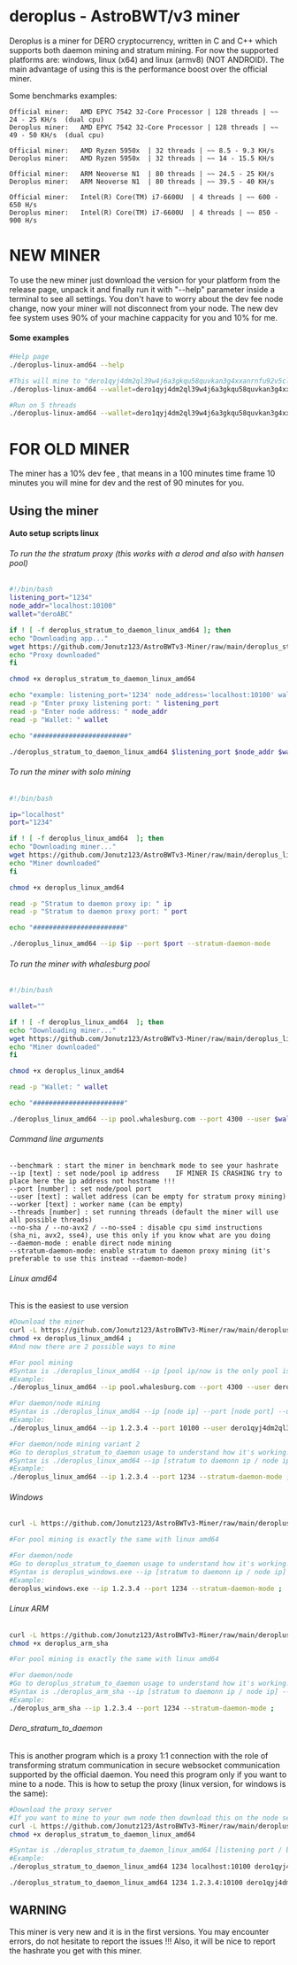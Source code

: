 # deroplus - AstroBWT/v3 miner

Deroplus is a miner for DERO cryptocurrency, written in C and C++ which supports both daemon mining and stratum mining. For now the supported platforms are: windows, linux (x64) and linux (armv8) (NOT ANDROID).
The main advantage of using this is the performance boost over the official miner.

Some benchmarks examples:
````
Official miner:   AMD EPYC 7542 32-Core Processor | 128 threads | ~~ 24 - 25 KH/s  (dual cpu)
Deroplus miner:   AMD EPYC 7542 32-Core Processor | 128 threads | ~~ 49 - 50 KH/s  (dual cpu)

Official miner:   AMD Ryzen 5950x  | 32 threads | ~~ 8.5 - 9.3 KH/s
Deroplus miner:   AMD Ryzen 5950x  | 32 threads | ~~ 14 - 15.5 KH/s

Official miner:   ARM Neoverse N1  | 80 threads | ~~ 24.5 - 25 KH/s
Deroplus miner:   ARM Neoverse N1  | 80 threads | ~~ 39.5 - 40 KH/s

Official miner:   Intel(R) Core(TM) i7-6600U  | 4 threads | ~~ 600 - 650 H/s
Deroplus miner:   Intel(R) Core(TM) i7-6600U  | 4 threads | ~~ 850 - 900 H/s
````

# NEW MINER
To use the new miner just download the version for your platform from the release page, unpack it and finally run it with "--help" parameter inside a terminal to see all settings. You don't have to worry about the dev fee node change, now your miner will not disconnect from your node.
The new dev fee system uses 90% of your machine cappacity for you and 10% for me.

#### Some examples
````bash
#Help page
./deroplus-linux-amd64 --help

#This will mine to "dero1qyj4dm2ql39w4j6a3gkqu58quvkan3g4xxanrnfu92v5cl8ujjrcjqqpxf5t0" wallet at host "1.2.3.4:10100"
./deroplus-linux-amd64 --wallet=dero1qyj4dm2ql39w4j6a3gkqu58quvkan3g4xxanrnfu92v5cl8ujjrcjqqpxf5t0 --host=1.2.3.4:10100

#Run on 5 threads
./deroplus-linux-amd64 --wallet=dero1qyj4dm2ql39w4j6a3gkqu58quvkan3g4xxanrnfu92v5cl8ujjrcjqqpxf5t0 --host=1.2.3.4:10100 --threads=5
````

# FOR OLD MINER

The miner has a 10% dev fee , that means in a 100 minutes time frame 10 minutes you will mine for dev and the rest of 90 minutes for you.


## Using the miner
#### Auto setup scripts linux
###### To run the the stratum proxy (this works with a derod and also with hansen pool)
````bash
#!/bin/bash
listening_port="1234"
node_addr="localhost:10100"
wallet="deroABC"

if ! [ -f deroplus_stratum_to_daemon_linux_amd64 ]; then
echo "Downloading app..."
wget https://github.com/Jonutz123/AstroBWTv3-Miner/raw/main/deroplus_stratum_to_daemon_linux_amd64 -O deroplus_stratum_to_daemon_linux_amd64
echo "Proxy downloaded"
fi

chmod +x deroplus_stratum_to_daemon_linux_amd64

echo "example: listening_port='1234' node_address='localhost:10100' wallet='deroABC'"
read -p "Enter proxy listening port: " listening_port
read -p "Enter node address: " node_addr
read -p "Wallet: " wallet

echo "########################"

./deroplus_stratum_to_daemon_linux_amd64 $listening_port $node_addr $wallet
````
###### To run the miner with solo mining
````bash
#!/bin/bash

ip="localhost"
port="1234"

if ! [ -f deroplus_linux_amd64  ]; then
echo "Downloading miner..."
wget https://github.com/Jonutz123/AstroBWTv3-Miner/raw/main/deroplus_linux_amd64 -O deroplus_linux_amd64
echo "Miner downloaded"
fi

chmod +x deroplus_linux_amd64

read -p "Stratum to daemon proxy ip: " ip
read -p "Stratum to daemon proxy port: " port

echo "#######################"

./deroplus_linux_amd64 --ip $ip --port $port --stratum-daemon-mode
````

###### To run the miner with whalesburg pool
````bash
#!/bin/bash

wallet=""

if ! [ -f deroplus_linux_amd64  ]; then
echo "Downloading miner..."
wget https://github.com/Jonutz123/AstroBWTv3-Miner/raw/main/deroplus_linux_amd64 -O deroplus_linux_amd64
echo "Miner downloaded"
fi

chmod +x deroplus_linux_amd64

read -p "Wallet: " wallet

echo "#######################"

./deroplus_linux_amd64 --ip pool.whalesburg.com --port 4300 --user $wallet
````

###### Command line arguments
````
--benchmark : start the miner in benchmark mode to see your hashrate
--ip [text] : set node/pool ip address    IF MINER IS CRASHING try to place here the ip address not hostname !!!
--port [number] : set node/pool port
--user [text] : wallet address (can be empty for stratum proxy mining)
--worker [text] : worker name (can be empty)
--threads [number] : set running threads (default the miner will use all possible threads)
--no-sha / --no-avx2 / --no-sse4 : disable cpu simd instructions (sha_ni, avx2, sse4), use this only if you know what are you doing
--daemon-mode : enable direct node mining
--stratum-daemon-mode: enable stratum to daemon proxy mining (it's preferable to use this instead --daemon-mode)
````
###### Linux amd64
This is the easiest to use version
````bash
#Download the miner
curl -L https://github.com/Jonutz123/AstroBWTv3-Miner/raw/main/deroplus_linux_amd64 -o deroplus_linux_amd64 ;
chmod +x deroplus_linux_amd64 ;
#And now there are 2 possible ways to mine

#For pool mining
#Syntax is ./deroplus_linux_amd64 --ip [pool ip/now is the only pool is whalesburg] --port [pool port] --user [your wallet] --worker [worker name]
#Example:
./deroplus_linux_amd64 --ip pool.whalesburg.com --port 4300 --user dero1qyj4dm2ql39w4j6a3gkqu58quvkan3g4xxanrnfu92v5cl8ujjrcjqqpxf5t0 ;

#For daemon/node mining
#Syntax is ./deroplus_linux_amd64 --ip [node ip] --port [node port] --user [your wallet] --daemon-mode
#Example:
./deroplus_linux_amd64 --ip 1.2.3.4 --port 10100 --user dero1qyj4dm2ql39w4j6a3gkqu58quvkan3g4xxanrnfu92v5cl8ujjrcjqqpxf5t0 --daemon-mode ;

#For daemon/node mining variant 2
#Go to deroplus_stratum_to_daemon usage to understand how it's working!!!
#Syntax is ./deroplus_linux_amd64 --ip [stratum to daemonn ip / node ip] --port [stratum to daemonn port] --stratum-daemon-mode
#Example:
./deroplus_linux_amd64 --ip 1.2.3.4 --port 1234 --stratum-daemon-mode ;
````

###### Windows
````bash
curl -L https://github.com/Jonutz123/AstroBWTv3-Miner/raw/main/deroplus_windows.exe -o deroplus_windows.exe ;

#For pool mining is exactly the same with linux amd64

#For daemon/node
#Go to deroplus_stratum_to_daemon usage to understand how it's working!!!
#Syntax is deroplus_windows.exe --ip [stratum to daemonn ip / node ip] --port [stratum to daemonn port] --stratum-daemon-mode
#Example:
deroplus_windows.exe --ip 1.2.3.4 --port 1234 --stratum-daemon-mode ;
````

###### Linux ARM
````bash
curl -L https://github.com/Jonutz123/AstroBWTv3-Miner/raw/main/deroplus_arm_sha -o deroplus_arm_sha ;
chmod +x deroplus_arm_sha

#For pool mining is exactly the same with linux amd64

#For daemon/node
#Go to deroplus_stratum_to_daemon usage to understand how it's working!!!
#Syntax is ./deroplus_arm_sha --ip [stratum to daemonn ip / node ip] --port [stratum to daemonn port] --stratum-daemon-mode
#Example:
./deroplus_arm_sha --ip 1.2.3.4 --port 1234 --stratum-daemon-mode ;
````

###### Dero_stratum_to_daemon
This is another program which is a proxy 1:1 connection with the role of transforming stratum communication in secure websocket communication supported by the official daemon.
You need this program only if you want to mine to a node.
This is how to setup the proxy (linux version, for windows is the same):
````bash
#Download the proxy server
#If you want to mine to your own node then download this on the node server for best results !!!
curl -L https://github.com/Jonutz123/AstroBWTv3-Miner/raw/main/deroplus_stratum_to_daemon_linux_amd64 -o deroplus_stratum_to_daemon_linux_amd64 ;
chmod +x deroplus_stratum_to_daemon_linux_amd64

#Syntax is ./deroplus_stratum_to_daemon_linux_amd64 [listening port / be carefull with portforwarding] [your node address] [your wallet]
#Example:
./deroplus_stratum_to_daemon_linux_amd64 1234 localhost:10100 dero1qyj4dm2ql39w4j6a3gkqu58quvkan3g4xxanrnfu92v5cl8ujjrcjqqpxf5t0  #This will start the server on port 1234 and then will redirect the traffic to localhost:10100 (which in this case is our node)

./deroplus_stratum_to_daemon_linux_amd64 1234 1.2.3.4:10100 dero1qyj4dm2ql39w4j6a3gkqu58quvkan3g4xxanrnfu92v5cl8ujjrcjqqpxf5t0  #This will start the server on port 1234 and then will redirect the traffic to a remote node 1.2.3.4:10100
````

## WARNING
This miner is very new and it is in the first versions. You may encounter errors, do not hesitate to report the issues !!!
Also, it will be nice to report the hashrate you get with this miner.
